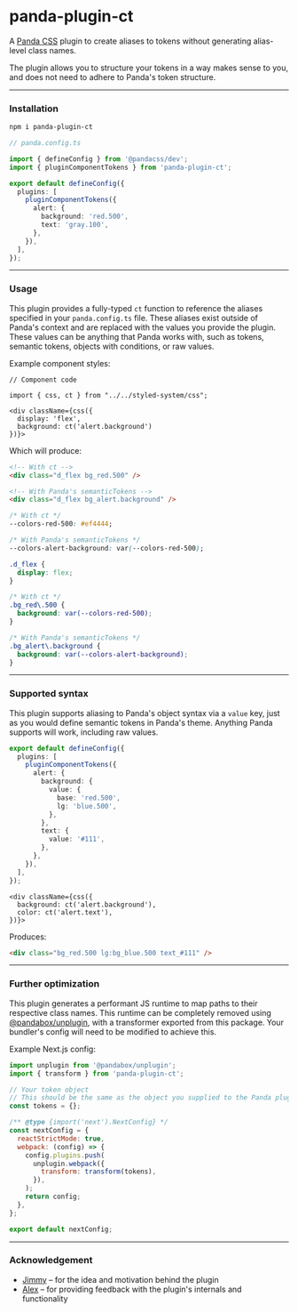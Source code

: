 # panda-plugin-ct

A [Panda CSS](https://panda-css.com/) plugin to create aliases to tokens without generating alias-level class names.

The plugin allows you to structure your tokens in a way makes sense to you, and does not need to adhere to Panda's token structure.

---

### Installation

```sh
npm i panda-plugin-ct
```

```ts
// panda.config.ts

import { defineConfig } from '@pandacss/dev';
import { pluginComponentTokens } from 'panda-plugin-ct';

export default defineConfig({
  plugins: [
    pluginComponentTokens({
      alert: {
        background: 'red.500',
        text: 'gray.100',
      },
    }),
  ],
});
```

---

### Usage

This plugin provides a fully-typed `ct` function to reference the aliases specified in your `panda.config.ts` file. These aliases exist outside of Panda's context and are replaced with the values you provide the plugin. These values can be anything that Panda works with, such as tokens, semantic tokens, objects with conditions, or raw values.

Example component styles:

```tsx
// Component code

import { css, ct } from "../../styled-system/css";

<div className={css({
  display: 'flex',
  background: ct('alert.background')
})}>
```

Which will produce:

```html
<!-- With ct -->
<div class="d_flex bg_red.500" />

<!-- With Panda's semanticTokens -->
<div class="d_flex bg_alert.background" />
```

```css
/* With ct */
--colors-red-500: #ef4444;

/* With Panda's semanticTokens */
--colors-alert-background: var(--colors-red-500);

.d_flex {
  display: flex;
}

/* With ct */
.bg_red\.500 {
  background: var(--colors-red-500);
}

/* With Panda's semanticTokens */
.bg_alert\.background {
  background: var(--colors-alert-background);
}
```

---

### Supported syntax

This plugin supports aliasing to Panda's object syntax via a `value` key, just as you would define semantic tokens in Panda's theme. Anything Panda supports will work, including raw values.

```ts
export default defineConfig({
  plugins: [
    pluginComponentTokens({
      alert: {
        background: {
          value: {
            base: 'red.500',
            lg: 'blue.500',
          },
        },
        text: {
          value: '#111',
        },
      },
    }),
  ],
});
```

```tsx
<div className={css({
  background: ct('alert.background'),
  color: ct('alert.text'),
})}>
```

Produces:

```html
<div class="bg_red.500 lg:bg_blue.500 text_#111" />
```

---

### Further optimization

This plugin generates a performant JS runtime to map paths to their respective class names. This runtime can be completely removed using [@pandabox/unplugin](https://github.com/astahmer/pandabox/tree/main/packages/unplugin), with a transformer exported from this package. Your bundler's config will need to be modified to achieve this.

Example Next.js config:

```js
import unplugin from '@pandabox/unplugin';
import { transform } from 'panda-plugin-ct';

// Your token object
// This should be the same as the object you supplied to the Panda plugin
const tokens = {};

/** @type {import('next').NextConfig} */
const nextConfig = {
  reactStrictMode: true,
  webpack: (config) => {
    config.plugins.push(
      unplugin.webpack({
        transform: transform(tokens),
      }),
    );
    return config;
  },
};

export default nextConfig;
```

---

### Acknowledgement

- [Jimmy](https://github.com/jimmymorris) – for the idea and motivation behind the plugin
- [Alex](https://github.com/astahmer) – for providing feedback with the plugin's internals and functionality
